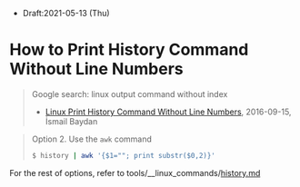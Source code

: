 * Draft:2021-05-13 (Thu)

# How to Print History Command Without Line Numbers
> Google search: linux output command without index
>
> * [Linux Print History Command Without Line Numbers](https://www.poftut.com/linux-history-command-without-line-numbers/), 2016-09-15, İsmail Baydan

> Option 2. Use the `awk` command
>
> ```bash
> $ history | awk '{$1=""; print substr($0,2)}'
> ```

For the rest of options, refer to tools/__linux_commands/[history.md](https://github.com/aimldl/tools/blob/main/__linux_commands/history.md)
